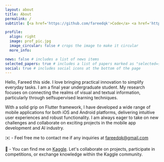 ```yaml
---
layout: about
title: About
permalink: /
subtitle: [<a href='https://github.com/fareedqk'>Code</a> <a href='https://linkedin.com/in/fareedcodes'>Network</a> Fanatic]

profile:
  align: right
  image: prof_pic.jpg
  image_circular: false # crops the image to make it circular
  more_info:

news: false # includes a list of news items
selected_papers: true # includes a list of papers marked as "selected={true}"
social: true # includes social icons at the bottom of the page
---
```


Hello, Fareed this side. I love bringing practical innovation to simplify everyday tasks. I am a final year undergraduate student. My research focuses on connecting the realms of visual and textual information, particularly through selfsupervised learning techniques.

With a solid grip on Flutter framework, I have developed a wide range of mobile applications for both iOS and Android platforms, delivering intuitive user experiences and robust functionality. I am always eager to take on new challenges and collaborate on exciting projects in the mobile app development and AI industry.

✉️ - Feel free me to contact me if any inquiries at <fareedqk@gmail.com>

🔬 - You can find me on [Kaggle](https://www.kaggle.com/fareedcodes). Let's collaborate on projects, participate in competitions, or exchange knowledge within the Kaggle community.
